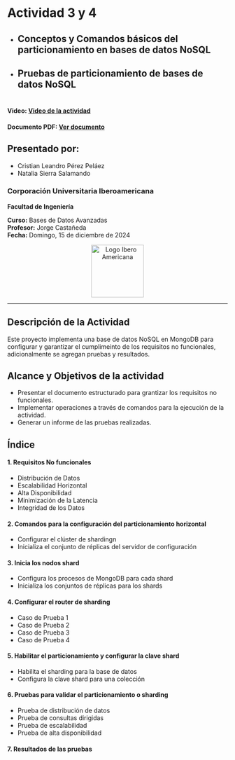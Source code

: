 # Actividad 3 y 4

- ## Conceptos y Comandos básicos del particionamiento en bases de datos NoSQL
- ## Pruebas de particionamiento de bases de datos NoSQL

# 

#### Video: <a href="https://drive.google.com/file/d/1uM-SUdROzBQDh2Am1OEOx_n4LcOl0hkQ/view?usp=sharing" target="_blank" rel="nofollow">Video de la actividad</a>

#### Documento PDF: <a href="https://drive.google.com/file/d/17t87ig6m4aeaDfiM5qwnBk2h-TndwaEM/view?usp=drive_link" target="_blank" rel="nofollow">Ver documento</a>


## Presentado por:  
- Cristian Leandro Pérez Peláez  
- Natalia Sierra Salamando  


### Corporación Universitaria Iberoamericana  
**Facultad de Ingeniería**  

**Curso:** Bases de Datos Avanzadas  
**Profesor:** Jorge Castañeda  
**Fecha:** Domingo, 15 de diciembre de 2024  

<p align="center"> 
<img src="https://campus.ibero.edu.co/img/IBERO.fd2d65b2.png" alt="Logo Ibero Americana" width="120">
</p>

---

## Descripción de la Actividad  

Este proyecto implementa una base de datos NoSQL en MongoDB para configurar y garantizar el cumplimeinto de los requisitos no funcionales, adicionalmente se agregan pruebas y resultados.

## Alcance y Objetivos de la actividad

- Presentar el documento estructurado para grantizar los requisitos no funcionales.  
- Implementar operaciones a través de comandos para la ejecución de la actividad.  
- Generar un informe de las pruebas realizadas.  

## Índice
#### 1. Requisitos No funcionales  
  - Distribución de Datos
  - Escalabilidad Horizontal
  - Alta Disponibilidad
  - Minimización de la Latencia
  - Integridad de los Datos
  
#### 2. Comandos para la configuración del particionamiento horizontal
  - Configurar el clúster de shardingn
  - Inicializa el conjunto de réplicas del servidor de configuración

#### 3. Inicia los nodos shard
  - Configura los procesos de MongoDB para cada shard
  - Inicializa los conjuntos de réplicas para los shards
  
#### 4. Configurar el router de sharding
  - Caso de Prueba 1
  - Caso de Prueba 2
  - Caso de Prueba 3
  - Caso de Prueba 4

#### 5.	Habilitar el particionamiento y configurar la clave shard
  - Habilita el sharding para la base de datos
  - Configura la clave shard para una colección

#### 6.	Pruebas para validar el particionamiento o sharding
  - Prueba de distribución de datos
  - Prueba de consultas dirigidas
  - Prueba de escalabilidad
  - Prueba de alta disponibilidad

#### 7.	Resultados de las pruebas